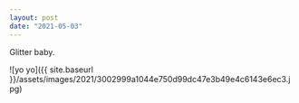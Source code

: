 ```yaml
---
layout: post
date: "2021-05-03"
---
```


Glitter baby.

![yo yo]({{ site.baseurl }}/assets/images/2021/3002999a1044e750d99dc47e3b49e4c6143e6ec3.jpg)
